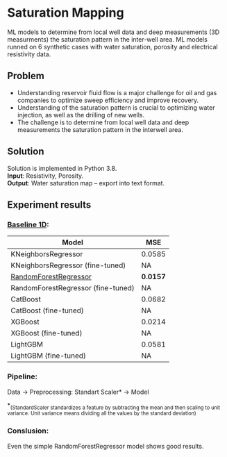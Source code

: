 # Saturation Mapping
ML models to determine from local well data and deep measurements (3D measurments) the saturation pattern in the inter-well area.
ML models runned on 6 synthetic cases with water saturation, porosity and electrical resistivity data. 

## Problem
 - Understanding reservoir fluid flow is a major challenge for oil and gas companies to optimize sweep efficiency and improve recovery.  
 - Understanding of the saturation pattern is crucial to optimizing water injection, as well as the drilling of new wells. 
 - The challenge is to determine from local well data and deep measurements the saturation pattern in the interwell area. 
 
## Solution
Solution is implemented in Python 3.8.  
**Input**: Resistivity, Porosity.  
**Output**: Water saturation map – export into text format.  

## Experiment results
### [Baseline 1D](https://github.com/Xrenya/SaturationMapping/blob/main/Baseline_1D.ipynb):
|Model                               | MSE    |
|------------------------------------|--------|
|KNeighborsRegressor                 | 0.0585 |
|KNeighborsRegressor (fine-tuned)    | NA     |
|[RandomForestRegressor](https://github.com/Xrenya/SaturationMapping/tree/main/RandomForestRegressor)               |**0.0157**|
|RandomForestRegressor (fine-tuned)  | NA     |
|CatBoost                            | 0.0682 |
|CatBoost (fine-tuned)               | NA     |
|XGBoost                             | 0.0214 |
|XGBoost (fine-tuned)                | NA     |
|LightGBM                            | 0.0581 |
|LightGBM (fine-tuned)               | NA     |

### Pipeline:
 Data &rarr; Preprocessing: Standart Scaler* &rarr; Model
 
 *<sub>(StandardScaler standardizes a feature by subtracting the mean and then scaling to unit variance. Unit variance means dividing all the values by the standard deviation)</sub>

### Conslusion:

Even the simple RandomForestRegressor model shows good results.

